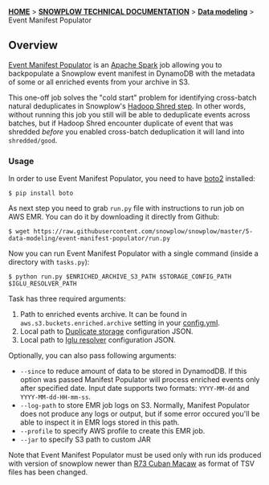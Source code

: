 [**HOME**](Home) > [**SNOWPLOW TECHNICAL DOCUMENTATION**](Snowplow-technical-documentation) > [**Data modeling**](data-modeling-documentation) > Event Manifest Populator

## Overview

[Event Manifest Populator][event-manifest-populator] is an [Apache Spark][spark] job allowing you to backpopulate a Snowplow event manifest in DynamoDB with the metadata of some or all enriched events from your archive in S3.

This one-off job solves the "cold start" problem for identifying cross-batch natural deduplicates in Snowplow's [Hadoop Shred step][shredding].
In other words, without running this job you still will be able to deduplicate events across batches,
but if Hadoop Shred encounter duplicate of event that was shredded *before* you enabled cross-batch deduplication it will land into `shredded/good`.

### Usage

In order to use Event Manifest Populator, you need to have [boto2][boto] installed:

```
$ pip install boto
```

As next step you need to grab `run.py` file with instructions to run job on AWS EMR.
You can do it by downloading it directly from Github:

```
$ wget https://raw.githubusercontent.com/snowplow/snowplow/master/5-data-modeling/event-manifest-populator/run.py
```

Now you can run Event Manifest Populator with a single command (inside a directory with `tasks.py`):

```
$ python run.py $ENRICHED_ARCHIVE_S3_PATH $STORAGE_CONFIG_PATH $IGLU_RESOLVER_PATH
```

Task has three required arguments:

1. Path to enriched events archive. It can be found in `aws.s3.buckets.enriched.archive` setting in your [config.yml][config].
2. Local path to [Duplicate storage][dynamodb-config] configuration JSON.
3. Local path to [Iglu resolver][resolver] configuration JSON.

Optionally, you can also pass following arguments:

* `--since` to reduce amount of data to be stored in DynamodDB.
  If this option was passed Manifest Populator will process enriched events only after specified date.
  Input date supports two formats: `YYYY-MM-dd` and `YYYY-MM-dd-HH-mm-ss`.
* `--log-path` to store EMR job logs on S3. Normally, Manifest Populator does not
  produce any logs or output, but if some error occured you'll be able to
  inspect it in EMR logs stored in this path.
* `--profile` to specify AWS profile to create this EMR job.
* `--jar` to specify S3 path to custom JAR

Note that Event Manifest Populator must be used only with run ids produced with version of snowplow newer than [R73 Cuban Macaw][r73-release] as format of TSV files has been changed.

[spark]: http://spark.apache.org/

[boto]: http://boto.cloudhackers.com/en/latest/

[event-manifest-populator]: https://github.com/snowplow/snowplow/tree/master/5-data-modeling/event-manifest-populator/
[tasks-py]: https://raw.githubusercontent.com/snowplow/snowplow/master/5-data-modeling/event-manifest-populator/tasks.py
[config]: https://github.com/snowplow/snowplow/blob/master/3-enrich/emr-etl-runner/config/config.yml.sample
[resolver]: https://github.com/snowplow/iglu/wiki/Iglu-client-configuration
[shredding]: https://github.com/snowplow/snowplow/wiki/Shredding

[r73-release]: https://github.com/snowplow/snowplow/releases/tag/r73-cuban-macaw

[dynamodb-config]: https://github.com/snowplow/snowplow/wiki/Configuring-storage-targets#dynamodb
